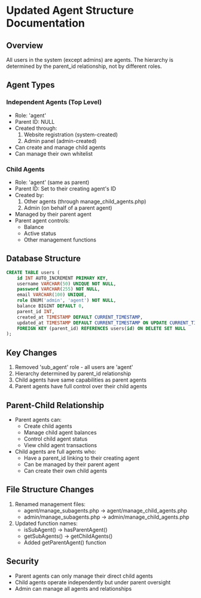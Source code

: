 # Updated Agent Structure Documentation

## Overview
All users in the system (except admins) are agents. The hierarchy is determined by the parent_id relationship, not by different roles.

## Agent Types

### Independent Agents (Top Level)
- Role: 'agent'
- Parent ID: NULL
- Created through:
  1. Website registration (system-created)
  2. Admin panel (admin-created)
- Can create and manage child agents
- Can manage their own whitelist

### Child Agents
- Role: 'agent' (same as parent)
- Parent ID: Set to their creating agent's ID
- Created by:
  1. Other agents (through manage_child_agents.php)
  2. Admin (on behalf of a parent agent)
- Managed by their parent agent
- Parent agent controls:
  - Balance
  - Active status
  - Other management functions

## Database Structure
```sql
CREATE TABLE users (
    id INT AUTO_INCREMENT PRIMARY KEY,
    username VARCHAR(50) UNIQUE NOT NULL,
    password VARCHAR(255) NOT NULL,
    email VARCHAR(100) UNIQUE,
    role ENUM('admin', 'agent') NOT NULL,
    balance BIGINT DEFAULT 0,
    parent_id INT,
    created_at TIMESTAMP DEFAULT CURRENT_TIMESTAMP,
    updated_at TIMESTAMP DEFAULT CURRENT_TIMESTAMP ON UPDATE CURRENT_TIMESTAMP,
    FOREIGN KEY (parent_id) REFERENCES users(id) ON DELETE SET NULL
);
```

## Key Changes
1. Removed 'sub_agent' role - all users are 'agent'
2. Hierarchy determined by parent_id relationship
3. Child agents have same capabilities as parent agents
4. Parent agents have full control over their child agents

## Parent-Child Relationship
- Parent agents can:
  - Create child agents
  - Manage child agent balances
  - Control child agent status
  - View child agent transactions
- Child agents are full agents who:
  - Have a parent_id linking to their creating agent
  - Can be managed by their parent agent
  - Can create their own child agents

## File Structure Changes
1. Renamed management files:
   - agent/manage_subagents.php → agent/manage_child_agents.php
   - admin/manage_subagents.php → admin/manage_child_agents.php
2. Updated function names:
   - isSubAgent() → hasParentAgent()
   - getSubAgents() → getChildAgents()
   - Added getParentAgent() function

## Security
- Parent agents can only manage their direct child agents
- Child agents operate independently but under parent oversight
- Admin can manage all agents and relationships